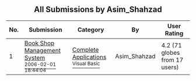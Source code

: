 ﻿<div align="center">

## All Submissions by Asim\_Shahzad

</div>

No.  | Submission | Category | By   | User Rating
---- | ---------- | -------- | ---- | -----------
1 | [Book Shop Management System<br /><sup>2006-02-01 18:44:04</sup>](https://github.com/Planet-Source-Code/asim-shahzad-book-shop-management-system__1-64222) | [Complete Applications<br /><sup>Visual Basic</sup>](../ByCategory/complete-applications__1-27.md) | Asim\_Shahzad | 4.2 (71 globes from 17 users)
